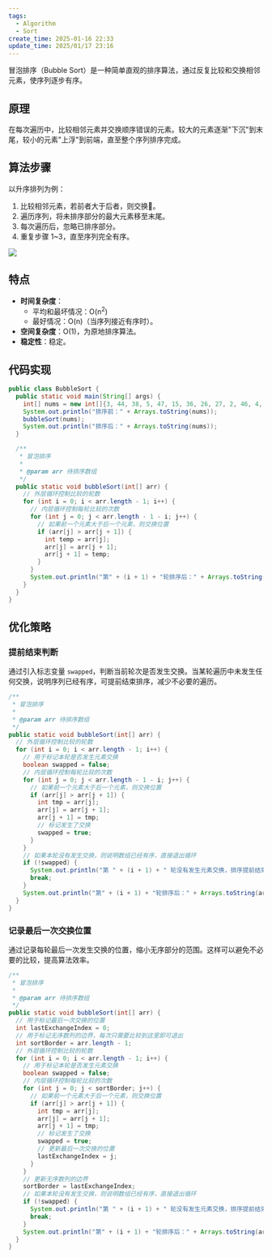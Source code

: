 ```yaml
---
tags:
  - Algorithm
  - Sort
create_time: 2025-01-16 22:33
update_time: 2025/01/17 23:16
---
```


冒泡排序（Bubble Sort）是一种简单直观的排序算法，通过反复比较和交换相邻元素，使序列逐步有序。

## 原理

在每次遍历中，比较相邻元素并交换顺序错误的元素。较大的元素逐渐"下沉"到末尾，较小的元素"上浮"到前端，直至整个序列排序完成。

## 算法步骤

以升序排列为例：

1. 比较相邻元素，若前者大于后者，则交换🔄。
2. 遍历序列，将未排序部分的最大元素移至末尾。
3. 每次遍历后，忽略已排序部分。
4. 重复步骤 1~3，直至序列完全有序。

![](https://img.xiaorang.fun/202501171824636.gif)

## 特点

- **时间复杂度**：
    - 平均和最坏情况：O(n<sup>2</sup>)
    - 最好情况：O(n)（当序列接近有序时）。
- **空间复杂度**：O(1)，为原地排序算法。
- **稳定性**：稳定。

## 代码实现

```java
public class BubbleSort {
  public static void main(String[] args) {
    int[] nums = new int[]{3, 44, 38, 5, 47, 15, 36, 26, 27, 2, 46, 4, 19, 50, 48};
    System.out.println("排序前：" + Arrays.toString(nums));
    bubbleSort(nums);
    System.out.println("排序后：" + Arrays.toString(nums));
  }

  /**
   * 冒泡排序
   *
   * @param arr 待排序数组
   */
  public static void bubbleSort(int[] arr) {
    // 外层循环控制比较的轮数
    for (int i = 0; i < arr.length - 1; i++) {
      // 内层循环控制每轮比较的次数
      for (int j = 0; j < arr.length - 1 - i; j++) {
        // 如果前一个元素大于后一个元素，则交换位置
        if (arr[j] > arr[j + 1]) {
          int temp = arr[j];
          arr[j] = arr[j + 1];
          arr[j + 1] = temp;
        }
      }
      System.out.println("第" + (i + 1) + "轮排序后：" + Arrays.toString(arr));
    }
  }
}
```

## 优化策略

### 提前结束判断

通过引入标志变量 `swapped`，判断当前轮次是否发生交换。当某轮遍历中未发生任何交换，说明序列已经有序，可提前结束排序，减少不必要的遍历。

```java hl:10,19,23-26
/**
 * 冒泡排序
 *
 * @param arr 待排序数组
 */
public static void bubbleSort(int[] arr) {
  // 外层循环控制比较的轮数
  for (int i = 0; i < arr.length - 1; i++) {
    // 用于标记本轮是否发生元素交换
    boolean swapped = false;
    // 内层循环控制每轮比较的次数
    for (int j = 0; j < arr.length - 1 - i; j++) {
      // 如果前一个元素大于后一个元素，则交换位置
      if (arr[j] > arr[j + 1]) {
        int tmp = arr[j];
        arr[j] = arr[j + 1];
        arr[j + 1] = tmp;
        // 标记发生了交换
        swapped = true;
      }
    }
    // 如果本轮没有发生交换，则说明数组已经有序，直接退出循环
    if (!swapped) {
      System.out.println("第 " + (i + 1) + " 轮没有发生元素交换，排序提前结束！");
      break;
    }
    System.out.println("第" + (i + 1) + "轮排序后：" + Arrays.toString(arr));
  }
}
```

### 记录最后一次交换位置

通过记录每轮最后一次发生交换的位置，缩小无序部分的范围。这样可以避免不必要的比较，提高算法效率。

```java hl:8,10,25,29
/**
 * 冒泡排序
 *
 * @param arr 待排序数组
 */
public static void bubbleSort(int[] arr) {
  // 用于标记最后一次交换的位置
  int lastExchangeIndex = 0;
  // 用于标记无序数列的边界，每次只需要比较到这里即可退出
  int sortBorder = arr.length - 1;
  // 外层循环控制比较的轮数
  for (int i = 0; i < arr.length - 1; i++) {
    // 用于标记本轮是否发生元素交换
    boolean swapped = false;
    // 内层循环控制每轮比较的次数
    for (int j = 0; j < sortBorder; j++) {
      // 如果前一个元素大于后一个元素，则交换位置
      if (arr[j] > arr[j + 1]) {
        int tmp = arr[j];
        arr[j] = arr[j + 1];
        arr[j + 1] = tmp;
        // 标记发生了交换
        swapped = true;
        // 更新最后一次交换的位置
        lastExchangeIndex = j;
      }
    }
    // 更新无序数列的边界
    sortBorder = lastExchangeIndex;
    // 如果本轮没有发生交换，则说明数组已经有序，直接退出循环
    if (!swapped) {
      System.out.println("第 " + (i + 1) + " 轮没有发生元素交换，排序提前结束！");
      break;
    }
    System.out.println("第" + (i + 1) + "轮排序后：" + Arrays.toString(arr));
  }
}
```
